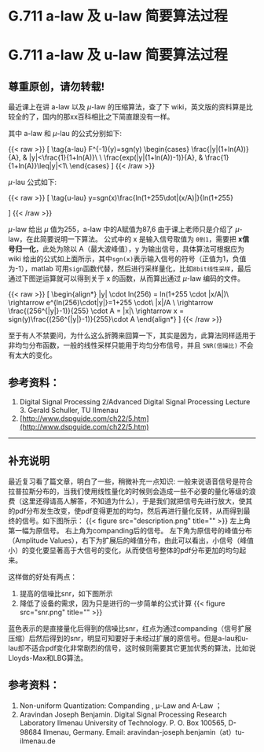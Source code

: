 # G.711 a-law 及 u-law 简要算法过程

# G.711 a-law 及 u-law 简要算法过程
## 尊重原创，请勿转载! 
最近课上在讲 a-law 以及 $\mu$-law 的压缩算法，查了下 wiki，英文版的资料算是比较全的了，国内的那xx百科相比之下简直跟没有一样。

其中 a-law 和 $\mu$-lau 的公式分别如下:
<!-- {{< figure src="aLau.jpg" title="a-Lau计算方法" >}} -->
{{< raw >}}
\[ 
    \tag{a-lau}
  F^{-1}(y)=sgn(y)
    \begin{cases}
    \frac{|y|(1+ln(A))}{A}, & |y|<\frac{1}{1+ln(A)}\\
    \\
    \frac{exp(|y|(1+ln(A))-1)}{A}, & \frac{1}{1+ln(A)}\leq|y|<1\\
    \end{cases}
\]
{{< /raw >}}

$\mu$-lau 公式如下:
<!-- {{< figure src="uLau.jpg" title="u-Lau计算方法" >}} -->
{{< raw >}}
\[
    \tag{u-lau}
    y=sgn(x)\frac{ln(1+255\dot|(x/A)|}{ln(1+255}
    
\]
{{< /raw >}}

$\mu$-law 给出 $\mu$ 值为255，a-law 中的A赋值为87,6
由于课上老师只是介绍了 $\mu$-law，在此简要说明一下算法。 公式中的 x 是输入信号取值为 `0到1`，需要把 **x信号归一化**，此处为除以 A（最大波峰值），y 为输出信号，具体算法可根据应为 wiki 给出的公式如上面所示，其中`sgn(x)`表示输入信号的符号（正值为1，负值为-1），matlab 可用`sign`函数代替，然后进行采样量化，比如`8bit线性采样`，最后通过下图逆运算就可以得到关于 x 的函数，从而算出通过 $\mu$-law 编码的文件。
<!-- {{< figure src="uLauCode.png" title="u-Lau计算方法" >}} -->
{{< raw >}}
\[ 
    \begin{align*}
    |y| \cdot ln(256) = ln(1+255 \cdot |x/A|)\\
        \rightarrow e^{ln(256)\cdot|y|}=1+255 \cdot\ |x|/A \\
        \rightarrow \frac{(256^{|y|}-1)}{255} \cdot A = |x|\\
        \rightarrow x = sign(y)\frac{(256^{|y|}-1)}{255}\cdot A
    \end{align*}
\]
{{< /raw >}}

至于有人不禁要问，为什么这么折腾来回算一下，其实是因为，此算法同样适用于非均匀分布函数，一般的线性采样只能用于均匀分布信号，并且 `SNR(信噪比)` 不会有太大的变化。

## 参考资料：
1. Digital Signal Processing 2/Advanced Digital Signal Processing Lecture 3. Gerald Schuller, TU Ilmenau
2. [http://www.dspguide.com/ch22/5.htm](http://www.dspguide.com/ch22/5.htm)
    
___
## 补充说明
最近复习看了篇文章，明白了一些，稍微补充一点知识: 
一般来说语音信号是符合拉普拉斯分布的，当我们使用线性量化的时候则会造成一些不必要的量化等级的浪费（这里还得请高人解答，不知道为什么），于是我们就把信号先进行放大，使其的pdf分布发生改变，使pdf变得更加的均匀，然后再进行量化反转，从而得到最终的信号。如下图所示：
{{< figure src="description.png" title="" >}}
左上角第一幅为原信号。
右上角为companding后的信号。
左下角为原信号的峰值分布（Amplitude Values），右下为扩展后的峰值分布，由此可以看出，小信号（峰值小）的变化要显著高于大信号的变化，从而使信号整体的pdf分布更加的均匀起来。

这样做的好处有两点：
1. 提高的信噪比snr，如下图所示
2. 降低了设备的需求，因为只是进行的一步简单的公式计算
{{< figure src="snr.png" title="" >}}

蓝色表示的是直接量化后得到的信噪比snr，红点为通过companding（信号扩展压缩）后然后得到的snr，明显可知要好于未经过扩展的原信号。但是a-lau和u-lau却不适合pdf变化非常剧烈的信号，这时候则需要其它更加优秀的算法，比如说Lloyds-Max和LBG算法。

## 参考资料：
1. Non-uniform Quantization: Companding , μ-Law and A-Law ；
2. Aravindan Joseph Benjamin. Digital Signal Processing Research Laboratory Ilmenau University of Technology. P. O. Box 100565, D-98684 Ilmenau, Germany. Email: aravindan-joseph.benjamin（at）tu-ilmenau.de
